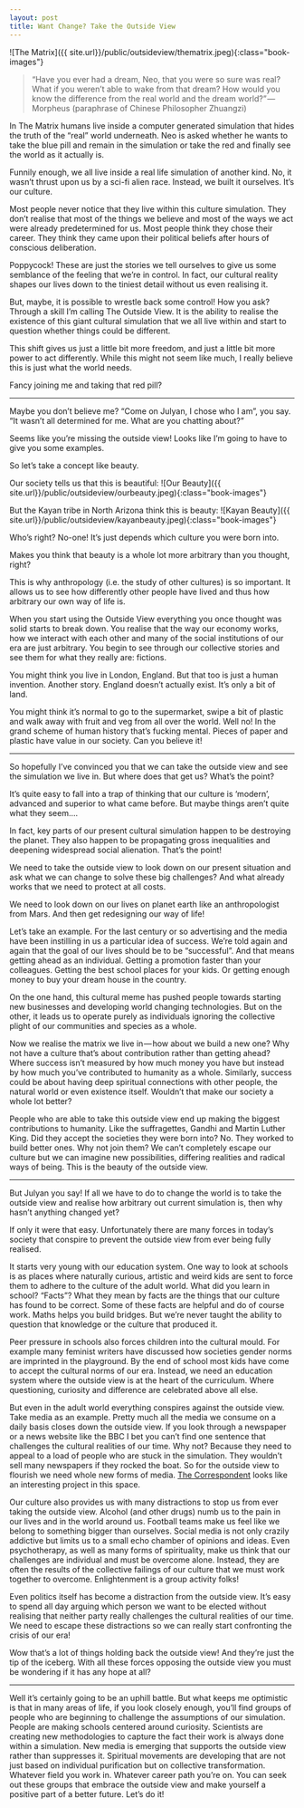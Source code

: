 ```yaml
---
layout: post 
title: Want Change? Take the Outside View 
---
```


![The Matrix]({{ site.url}}/public/outsideview/thematrix.jpeg){:class="book-images"}

> “Have you ever had a dream, Neo, that you were so sure was real? What if you weren’t able to wake from that dream? How would you know the difference from the real world and the dream world?” — Morpheus (paraphrase of Chinese Philosopher Zhuangzi)

In The Matrix humans live inside a computer generated simulation that hides the truth of the “real” world underneath. Neo is asked whether he wants to take the blue pill and remain in the simulation or take the red and finally see the world as it actually is.

Funnily enough, we all live inside a real life simulation of another kind. No, it wasn’t thrust upon us by a sci-fi alien race. Instead, we built it ourselves. It’s our culture.

Most people never notice that they live within this culture simulation. They don’t realise that most of the things we believe and most of the ways we act were already predetermined for us. Most people think they chose their career. They think they came upon their political beliefs after hours of conscious deliberation.

Poppycock! These are just the stories we tell ourselves to give us some semblance of the feeling that we’re in control. In fact, our cultural reality shapes our lives down to the tiniest detail without us even realising it.

But, maybe, it is possible to wrestle back some control! How you ask? Through a skill I’m calling The Outside View. It is the ability to realise the existence of this giant cultural simulation that we all live within and start to question whether things could be different.

This shift gives us just a little bit more freedom, and just a little bit more power to act differently. While this might not seem like much, I really believe this is just what the world needs.

Fancy joining me and taking that red pill?

----

Maybe you don’t believe me? “Come on Julyan, I chose who I am”, you say. “It wasn’t all determined for me. What are you chatting about?”

Seems like you’re missing the outside view! Looks like I’m going to have to give you some examples.

So let’s take a concept like beauty.

Our society tells us that this is beautiful:
![Our Beauty]({{ site.url}}/public/outsideview/ourbeauty.jpeg){:class="book-images"}


But the Kayan tribe in North Arizona think this is beauty:
![Kayan Beauty]({{ site.url}}/public/outsideview/kayanbeauty.jpeg){:class="book-images"}


Who’s right? No-one! It’s just depends which culture you were born into.

Makes you think that beauty is a whole lot more arbitrary than you thought, right?

This is why anthropology (i.e. the study of other cultures) is so important. It allows us to see how differently other people have lived and thus how arbitrary our own way of life is.

When you start using the Outside View everything you once thought was solid starts to break down. You realise that the way our economy works, how we interact with each other and many of the social institutions of our era are just arbitrary. You begin to see through our collective stories and see them for what they really are: fictions.

You might think you live in London, England. But that too is just a human invention. Another story. England doesn’t actually exist. It’s only a bit of land.

You might think it’s normal to go to the supermarket, swipe a bit of plastic and walk away with fruit and veg from all over the world. Well no! In the grand scheme of human history that’s fucking mental. Pieces of paper and plastic have value in our society. Can you believe it!

----

So hopefully I’ve convinced you that we can take the outside view and see the simulation we live in. But where does that get us? What’s the point?

It’s quite easy to fall into a trap of thinking that our culture is ‘modern’, advanced and superior to what came before. But maybe things aren’t quite what they seem….

In fact, key parts of our present cultural simulation happen to be destroying the planet. They also happen to be propagating gross inequalities and deepening widespread social alienation. That’s the point!

We need to take the outside view to look down on our present situation and ask what we can change to solve these big challenges? And what already works that we need to protect at all costs.

We need to look down on our lives on planet earth like an anthropologist from Mars. And then get redesigning our way of life!

Let’s take an example. For the last century or so advertising and the media have been instilling in us a particular idea of success. We’re told again and again that the goal of our lives should be to be “successful”. And that means getting ahead as an individual. Getting a promotion faster than your colleagues. Getting the best school places for your kids. Or getting enough money to buy your dream house in the country.

On the one hand, this cultural meme has pushed people towards starting new businesses and developing world changing technologies. But on the other, it leads us to operate purely as individuals ignoring the collective plight of our communities and species as a whole.

Now we realise the matrix we live in — how about we build a new one? Why not have a culture that’s about contribution rather than getting ahead? Where success isn’t measured by how much money you have but instead by how much you’ve contributed to humanity as a whole. Similarly, success could be about having deep spiritual connections with other people, the natural world or even existence itself. Wouldn’t that make our society a whole lot better?

People who are able to take this outside view end up making the biggest contributions to humanity. Like the suffragettes, Gandhi and Martin Luther King. Did they accept the societies they were born into? No. They worked to build better ones. Why not join them? We can’t completely escape our culture but we can imagine new possibilities, differing realities and radical ways of being. This is the beauty of the outside view.

----

But Julyan you say! If all we have to do to change the world is to take the outside view and realise how arbitrary out current simulation is, then why hasn’t anything changed yet?

If only it were that easy. Unfortunately there are many forces in today’s society that conspire to prevent the outside view from ever being fully realised.

It starts very young with our education system. One way to look at schools is as places where naturally curious, artistic and weird kids are sent to force them to adhere to the culture of the adult world. What did you learn in school? “Facts”? What they mean by facts are the things that our culture has found to be correct. Some of these facts are helpful and do of course work. Maths helps you build bridges. But we’re never taught the ability to question that knowledge or the culture that produced it.

Peer pressure in schools also forces children into the cultural mould. For example many feminist writers have discussed how societies gender norms are imprinted in the playground. By the end of school most kids have come to accept the cultural norms of our era. Instead, we need an education system where the outside view is at the heart of the curriculum. Where questioning, curiosity and difference are celebrated above all else.

But even in the adult world everything conspires against the outside view. Take media as an example. Pretty much all the media we consume on a daily basis closes down the outside view. If you look through a newspaper or a news website like the BBC I bet you can’t find one sentence that challenges the cultural realities of our time. Why not? Because they need to appeal to a load of people who are stuck in the simulation. They wouldn’t sell many newspapers if they rocked the boat. So for the outside view to flourish we need whole new forms of media. [The Correspondent](https://thecorrespondent.com/) looks like an interesting project in this space.

Our culture also provides us with many distractions to stop us from ever taking the outside view. Alcohol (and other drugs) numb us to the pain in our lives and in the world around us. Football teams make us feel like we belong to something bigger than ourselves. Social media is not only crazily addictive but limits us to a small echo chamber of opinions and ideas. Even psychotherapy, as well as many forms of spirituality, make us think that our challenges are individual and must be overcome alone. Instead, they are often the results of the collective failings of our culture that we must work together to overcome. Enlightenment is a group activity folks!

Even politics itself has become a distraction from the outside view. It’s easy to spend all day arguing which person we want to be elected without realising that neither party really challenges the cultural realities of our time. We need to escape these distractions so we can really start confronting the crisis of our era!

Wow that’s a lot of things holding back the outside view! And they’re just the tip of the iceberg. With all these forces opposing the outside view you must be wondering if it has any hope at all?

----

Well it’s certainly going to be an uphill battle. But what keeps me optimistic is that in many areas of life, if you look closely enough, you’ll find groups of people who are beginning to challenge the assumptions of our simulation. People are making schools centered around curiosity. Scientists are creating new methodologies to capture the fact their work is always done within a simulation. New media is emerging that supports the outside view rather than suppresses it. Spiritual movements are developing that are not just based on individual purification but on collective transformation. Whatever field you work in. Whatever career path you’re on. You can seek out these groups that embrace the outside view and make yourself a positive part of a better future. Let’s do it!


